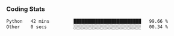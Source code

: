 
### Coding Stats
<!--START_SECTION:waka-->

```txt
Python   42 mins         █████████████████████████   99.66 %
Other    0 secs          ░░░░░░░░░░░░░░░░░░░░░░░░░   00.34 %
```

<!--END_SECTION:waka-->

